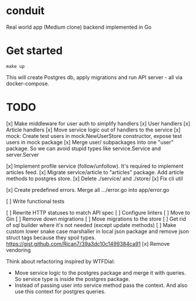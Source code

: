 # conduit

Real world app (Medium clone) backend implemented in Go

# Get started

    make up

This will create Postgres db, apply migrations and run API server - all via
docker-compose.

# TODO

[x] Make middleware for user auth to simplify handlers
    [x] User handlers
    [x] Article handlers
[x] Move service logic out of handlers to the service
[x] mock: Create test users in mock.NewUserStore constructor, expose test users
    in mock package
[x] Merge user/ subpackages into one "user" package. So we can avoid stupid
    types like service.Service and server.Server

[x] Implement profile service (follow/unfollow). It's required to implement
    articles feed.
[x] Migrate service/article to "articles" package. Add article methods to
    postgres store.
[x] Delete ./service/ and ./store/
[x] Fix cli util

[x] Create predefined errors. Merge all .../error.go into app/error.go

[ ] Write functional tests

[ ] Rewrite HTTP statuses to match API spec
[ ] Configure linters
[ ] Move to Gin
[ ] Remove down migrations
[ ] Move migrations to the store
[ ] Get rid of sql builder where it's not needed (except update methods)
[ ] Make custom lower snake case marshaller in local json package and remove
    json struct tags because they spoil types.
    https://gist.github.com/Rican7/39a3dc10c1499384ca91
[x] Remove vendoring

Think about refactoring inspired by WTFDial:

- Move service logic to the postgres package and merge it with queries. So
  service type is inside the postgres package.
- Instead of passing user into service method pass the context. And also use
  this context for postgres queries.
